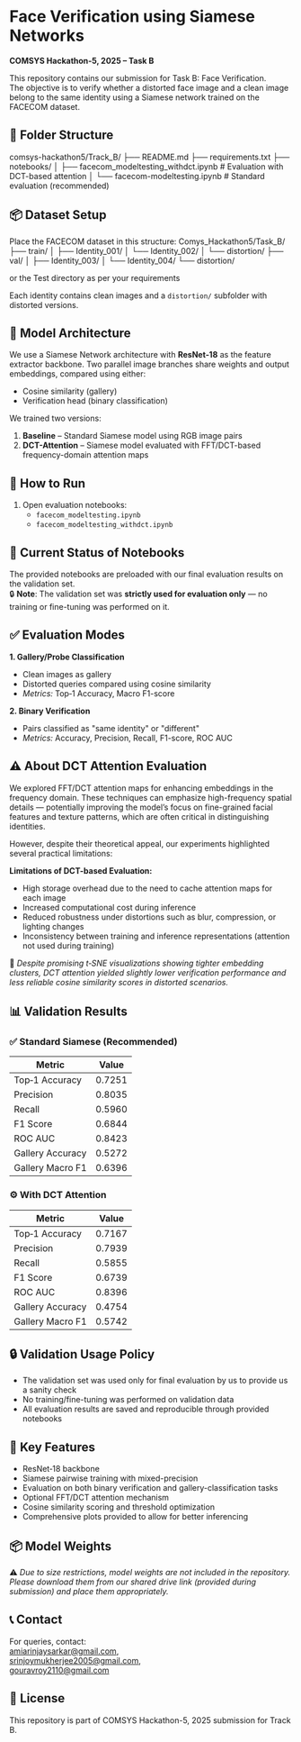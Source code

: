 # Face Verification using Siamese Networks  
**COMSYS Hackathon-5, 2025 – Task B**  

This repository contains our submission for Task B: Face Verification.  
The objective is to verify whether a distorted face image and a clean image belong to the same identity using a Siamese network trained on the FACECOM dataset.

## 📂 Folder Structure

comsys-hackathon5/Track_B/
├── README.md
├── requirements.txt
├── notebooks/
│ ├── facecom_modeltesting_withdct.ipynb # Evaluation with DCT-based attention
│ └── facecom-modeltesting.ipynb # Standard evaluation (recommended)


## 📦 Dataset Setup

Place the FACECOM dataset in this structure:
Comys_Hackathon5/Task_B/
├── train/
│ ├── Identity_001/
│ └── Identity_002/
│ └── distortion/
├── val/
│ ├── Identity_003/
│ └── Identity_004/
└── distortion/

or the Test directory as per your requirements

Each identity contains clean images and a `distortion/` subfolder with distorted versions.

## 🧠 Model Architecture

We use a Siamese Network architecture with **ResNet‑18** as the feature extractor backbone. Two parallel image branches share weights and output embeddings, compared using either:
- Cosine similarity (gallery) 
- Verification head (binary classification)

We trained two versions:
1. **Baseline** – Standard Siamese model using RGB image pairs
2. **DCT-Attention** – Siamese model evaluated with FFT/DCT-based frequency-domain attention maps

## 🧪 How to Run

1. Open evaluation notebooks:  
   - `facecom_modeltesting.ipynb` 
   - `facecom_modeltesting_withdct.ipynb` 

## 📌 Current Status of Notebooks

The provided notebooks are preloaded with our final evaluation results on the validation set.  
🔒 **Note**: The validation set was **strictly used for evaluation only** — no training or fine-tuning was performed on it.


## ✅ Evaluation Modes

**1. Gallery/Probe Classification**  
- Clean images as gallery  
- Distorted queries compared using cosine similarity  
- *Metrics:* Top‑1 Accuracy, Macro F1-score  

**2. Binary Verification**  
- Pairs classified as "same identity" or "different"  
- *Metrics:* Accuracy, Precision, Recall, F1-score, ROC AUC  

## ⚠️ About DCT Attention Evaluation

We explored FFT/DCT attention maps for enhancing embeddings in the frequency domain. These techniques can emphasize high-frequency spatial details — potentially improving the model’s focus on fine-grained facial features and texture patterns, which are often critical in distinguishing identities.

However, despite their theoretical appeal, our experiments highlighted several practical limitations:

**Limitations of DCT-based Evaluation:**
- High storage overhead due to the need to cache attention maps for each image
- Increased computational cost during inference
- Reduced robustness under distortions such as blur, compression, or lighting changes
- Inconsistency between training and inference representations (attention not used during training)

📌 *Despite promising t‑SNE visualizations showing tighter embedding clusters, DCT attention yielded slightly lower verification performance and less reliable cosine similarity scores in distorted scenarios.*


## 📊 Validation Results

### ✅ Standard Siamese (Recommended)
| Metric           | Value   |
|------------------|---------|
| Top‑1 Accuracy   | 0.7251  |
| Precision        | 0.8035  |
| Recall           | 0.5960  |
| F1 Score         | 0.6844  |
| ROC AUC          | 0.8423  |
| Gallery Accuracy | 0.5272  |
| Gallery Macro F1 | 0.6396  |

### ⚙️ With DCT Attention
| Metric           | Value   |
|------------------|---------|
| Top‑1 Accuracy   | 0.7167  |
| Precision        | 0.7939  |
| Recall           | 0.5855  |
| F1 Score         | 0.6739  |
| ROC AUC          | 0.8396  |
| Gallery Accuracy | 0.4754  |
| Gallery Macro F1 | 0.5742  |

## 🔒 Validation Usage Policy
- The validation set was used only for final evaluation by us to provide us a sanity check
- No training/fine-tuning was performed on validation data  
- All evaluation results are saved and reproducible through provided notebooks  

## 📌 Key Features
- ResNet‑18 backbone  
- Siamese pairwise training with mixed-precision  
- Evaluation on both binary verification and gallery-classification tasks  
- Optional FFT/DCT attention mechanism  
- Cosine similarity scoring and threshold optimization  
- Comprehensive plots provided to allow for better inferencing  

## 📦 Model Weights
⚠️ *Due to size restrictions, model weights are not included in the repository. Please download them from our shared drive link (provided during submission) and place them appropriately.*

## 📞 Contact
For queries, contact:  
amiarinjaysarkar@gmail.com,  
srinjoymukherjee2005@gmail.com,  
gouravroy2110@gmail.com  

## 📝 License
This repository is part of COMSYS Hackathon-5, 2025 submission for Track B.